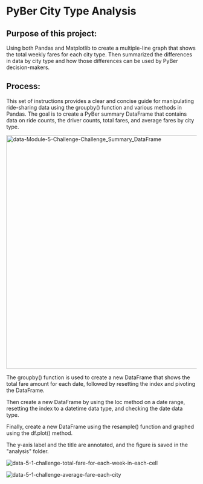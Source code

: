 # PyBer City Type Analysis

## Purpose of this project:

Using both Pandas and Matplotlib to create a multiple-line graph that shows the total weekly fares for each city type. Then summarized the differences in data by city type and how those differences can be used by PyBer decision-makers.

## Process:
This set of instructions provides a clear and concise guide for manipulating ride-sharing data using the groupby() function and various methods in Pandas. The goal is to create a PyBer summary DataFrame that contains data on ride counts, the driver counts, total fares, and average fares by city type. 

<img width="617" alt="data-Module-5-Challenge-Challenge_Summary_DataFrame" src="https://user-images.githubusercontent.com/111480084/225506089-d96d8213-63d8-428c-b345-eae80d291bad.png">


The groupby() function is used to create a new DataFrame that shows the total fare amount for each date, followed by resetting the index and pivoting the DataFrame.

Then create a new DataFrame by using the loc method on a date range, resetting the index to a datetime data type, and checking the date data type. 

Finally, create a new DataFrame using the resample() function and graphed using the df.plot() method.

The y-axis label and the title are annotated, and the figure is saved in the "analysis" folder.

![data-5-1-challenge-total-fare-for-each-week-in-each-cell](https://user-images.githubusercontent.com/111480084/225506668-9376443e-e4b7-4fd4-9249-d2502c1bef45.png)

![data-5-1-challenge-average-fare-each-city](https://user-images.githubusercontent.com/111480084/225506690-18287bb0-4b3d-42ab-8193-2d79537193bc.png)

